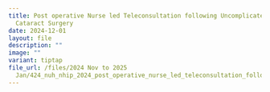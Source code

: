 ```yaml
---
title: Post operative Nurse led Teleconsultation following Uncomplicated
  Cataract Surgery
date: 2024-12-01
layout: file
description: ""
image: ""
variant: tiptap
file_url: /files/2024 Nov to 2025
  Jan/424_nuh_nhip_2024_post_operative_nurse_led_teleconsultation_following_uncomplicated_cataract_surgery.pdf
---
```


